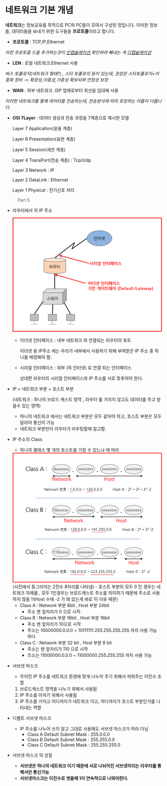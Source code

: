 # 네트워크 기본 개념

**네트워크**는 정보공유를 목적으로 PC와 PC들이 모여서 구성된 망입니다.
이러한 정보들, 데이터들을  보내기 위한 도구들을 **프로토콜**이라고 합니다.

- **프로토콜** : TCP,IP,Ethernet

*이런 프로토콜 드을 추가하는것이 <u>인캡슐레이션</u>,확인하려 빼내는 게 <u>디캡슐레이션</u>*

  
- **LEN** : 로컬 네트워크.Ethernet 사용 

*버스 토폴로지(네트워크 형태?) , 스타 토폴로지 등이 있는데, 권장은 스타토폴로지+이중화 장비 -> 확장성,이중성,가중성 확보되며 안정성 보장*

- **WAN** : 외부 네트워크. ISP 업체로부터 회선을 임대해 사용

*이러한 네트워크를 통해 데이터를 전송하는데, 전송방식에 따라 호칭하는 이름이 다릅니다.*

- **OSI 7Layer** : 데이터 생성과 전송 과정을 7계층으로 제시한 모댈

    Layer 7 Application(응용 계층)

    Layer 6 Presentation(표현 계층)

    Layer 5 Session(세션 계층)

    Layer 4 TransPort(전송 계층) : Tcp/Udp

    Layer 3 Network : IP

    Layer 2 DataLink : Ethernet

    Layer 1 Physical : 전기신호 처리

> Part 5

- 라우터에서 의 IP 주소

    <img src = "./image/a.png">

  - 이더넷 인터페이스 : 네부 네트워크 와 연결되는 라우터의 포트 
     
     이더넷 용 IP주소 에는 우리가 내부에서 사용하기 위해 부여받은 IP 주소 중 하나를 배정해야 함.

  - 시리얼 인터페이스 : 외부 (즉 인터넷) 로 연결 되는 인터페이스 
  
     상대편 라우터의 시리얼 인터페이스와 IP 주소를 서로 맞추어야 한다.
     
- IP = 네트워크 부분 + 호스트 부분
 
    (네트워크 : 하나의 브로드 캐스트 영역 , 라우터 를 거치지 않고도 데이터를 주고 받을수 있는 영역)
  
  - 하나의 네트워크 에서는 네트워크 부분은 모두 같아야 하고, 호스트 부분은 모두 달라야 통신이 가능
  - 네트워크 부분만이 라우터가 라우팅할때 참고함.

- IP 주소의 Class 
    - 하나의 클래스  몇 개의 호스트를 가질 수 있느냐 에 따라 
    <img src="./image/d.png">
    (사진에서 동그라미는 2진수 8자리를 나타냄)
    - 호스트 부분이 모두 0 인 경우는 네트워크 자체를 , 모두 1인경우는 브로드캐스트 주소를 의미하기 때문에 주소로 사용하지 않음 !!(Host 수에 -2 가 돼 있는게 바로 이 이유 때문)

    - Class A : Network 부분 8bit , Host 부분 24bit 
      - 주소 맨 앞자리가 0 으로 시작.
    - Class B : Network 부분 16bit , Host 부분 16bit
      - 주소 맨 앞자리가 10으로 시작
      - 주소는 10000000.0.0.0 ~ 10111111.255.255.255.255 까지 사용 가능 하다
    - Class C : Network 부분 32 bit , Host 부분 8 bit 
      - 주소는 맨 앞자리가 110 으로 시작
      - 즈소는 11000000.0.0.0 ~ 11000000.255.255.255 까지 사용 가능 
- 서브넷 마스크 
  - 주어진 IP 주소를 네트워크 환경에 맞게 나누어 주기 위해서 씌워주는 이진수 조합
  1. 브로드캐스트 영역을 나누기 위해서 사용됨
  2. IP 주소를 아끼기 위해서 사용됨
  3. IP 주소를 가지고 어디까지가 네트워크 이고, 어디까지가 호스트 부분인가를 나타내는 역할
- 디폴트 서브넷 마스크 
  - IP 주소를 나누어 쓰지 않고 그대로 사용해도 서브넷 마스크가 따라 다님
    - Class A Default Subnet Mask : 255.0.0.0
    - Class B Default Subnet Mask : 255.255.0.0
    - Class C Default Subnet Mask : 255.255.255.0

- 서브넷 마스크 의 성질
  - **서브넷은 하나의 네트워크 이기 때문에 서로 나뉘어진 서브넷끼리는 라우터를 통해서만 통신가능**
  - **서브넷마스크는 이진수로 썻을때 1이 연속적으로 나와야한다.**